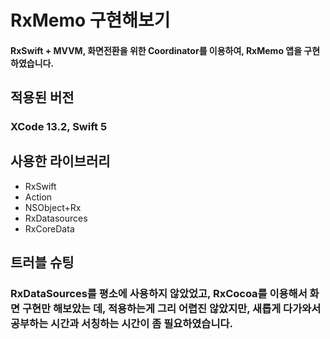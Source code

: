 RxMemo 구현해보기
=============
#### RxSwift + MVVM, 화면전환을 위한 Coordinator를 이용하여, RxMemo 앱을 구현하였습니다.
   
## 적용된 버전
### XCode 13.2, Swift 5
   
## 사용한 라이브러리
* RxSwift
* Action
* NSObject+Rx
* RxDatasources
* RxCoreData

## 트러블 슈팅
### RxDataSources를 평소에 사용하지 않았었고, RxCocoa를 이용해서 화면 구현만 해보았는 데, 적용하는게 그리 어렵진 않았지만, 새롭게 다가와서 공부하는 시간과 서칭하는 시간이 좀 필요하였습니다.

